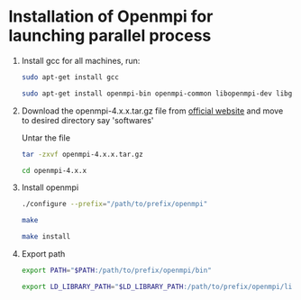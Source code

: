 # Installation of Openmpi for launching parallel process

1. Install gcc for all machines, run:

   ```bash
   sudo apt-get install gcc
   ```
   ```bash
   sudo apt-get install openmpi-bin openmpi-common libopenmpi-dev libgtk2.0-dev
   ```

2. Download the openmpi-4.x.x.tar.gz file from [official website](https://www.open-mpi.org/software/ompi/v4.1/) and move to desired directory say 'softwares'

   Untar the file

   ```bash
   tar -zxvf openmpi-4.x.x.tar.gz
   ```
   ```bash
   cd openmpi-4.x.x
   ```
3. Install openmpi

   ```bash
   ./configure --prefix="/path/to/prefix/openmpi"
   ```
   ```bash
   make
   ```
   ```bash
   make install
   ```

4. Export path

   ```bash
   export PATH="$PATH:/path/to/prefix/openmpi/bin"
   ```
   ```bash
   export LD_LIBRARY_PATH="$LD_LIBRARY_PATH:/path/to/prefix/openmpi/lib"
   ```
   
   
